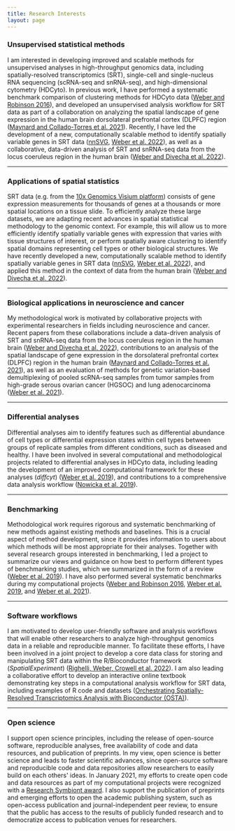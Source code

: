 ```yaml
---
title: Research Interests
layout: page
---
```



### Unsupervised statistical methods

I am interested in developing improved and scalable methods for unsupervised analyses in high-throughput genomics data, including spatially-resolved transcriptomics (SRT), single-cell and single-nucleus RNA sequencing (scRNA-seq and snRNA-seq), and high-dimensional cytometry (HDCyto). In previous work, I have performed a systematic benchmark comparison of clustering methods for HDCyto data ([Weber and Robinson 2016](https://onlinelibrary.wiley.com/doi/full/10.1002/cyto.a.23030)), and developed an unsupervised analysis workflow for SRT data as part of a collaboration on analyzing the spatial landscape of gene expression in the human brain dorsolateral prefrontal cortex (DLPFC) region ([Maynard and Collado-Torres et al. 2021](https://www.nature.com/articles/s41593-020-00787-0)). Recently, I have led the development of a new, computationally scalable method to identify spatially variable genes in SRT data ([nnSVG](https://bioconductor.org/packages/nnSVG), [Weber et al. 2022](https://www.biorxiv.org/content/10.1101/2022.05.16.492124v1)), as well as a collaborative, data-driven analysis of SRT and snRNA-seq data from the locus coeruleus region in the human brain ([Weber and Divecha et al. 2022](https://www.biorxiv.org/content/10.1101/2022.10.28.514241v1)).


---


### Applications of spatial statistics

SRT data (e.g. from the [10x Genomics Visium platform](https://www.10xgenomics.com/products/spatial-gene-expression)) consists of gene expression measurements for thousands of genes at a thousands or more spatial locations on a tissue slide. To efficiently analyze these large datasets, we are adapting recent advances in spatial statistical methodology to the genomic context. For example, this will allow us to more efficiently identify spatially variable genes with expression that varies with tissue structures of interest, or perform spatially aware clustering to identify spatial domains representing cell types or other biological structures. We have recently developed a new, computationally scalable method to identify spatially variable genes in SRT data ([nnSVG](https://bioconductor.org/packages/nnSVG), [Weber et al. 2022](https://www.biorxiv.org/content/10.1101/2022.05.16.492124v1)), and applied this method in the context of data from the human brain ([Weber and Divecha et al. 2022](https://www.biorxiv.org/content/10.1101/2022.10.28.514241v1)).


---


### Biological applications in neuroscience and cancer

My methodological work is motivated by collaborative projects with experimental researchers in fields including neuroscience and cancer. Recent papers from these collaborations include a data-driven analysis of SRT and snRNA-seq data from the locus coeruleus region in the human brain ([Weber and Divecha et al. 2022](https://www.biorxiv.org/content/10.1101/2022.10.28.514241v1)), contributions to an analysis of the spatial landscape of gene expression in the dorsolateral prefrontal cortex (DLPFC) region in the human brain ([Maynard and Collado-Torres et al. 2021](https://www.nature.com/articles/s41593-020-00787-0)), as well as an evaluation of methods for genetic variation-based demultiplexing of pooled scRNA-seq samples from tumor samples from high-grade serous ovarian cancer (HGSOC) and lung adenocarcinoma ([Weber et al. 2021](https://www.biorxiv.org/content/10.1101/2020.11.06.371963v3)).


---


### Differential analyses

Differential analyses aim to identify features such as differential abundance of cell types or differential expression states within cell types between groups of replicate samples from different conditions, such as diseased and healthy. I have been involved in several computational and methodological projects related to differential analyses in HDCyto data, including leading the development of an improved computational framework for these analyses (*diffcyt*) ([Weber et al. 2019](https://www.nature.com/articles/s42003-019-0415-5)), and contributions to a comprehensive data analysis workflow ([Nowicka et al. 2019](https://f1000research.com/articles/6-748)).


---


### Benchmarking

Methodological work requires rigorous and systematic benchmarking of new methods against existing methods and baselines. This is a crucial aspect of method development, since it provides information to users about which methods will be most appropriate for their analyses. Together with several research groups interested in benchmarking, I led a project to summarize our views and guidance on how best to perform different types of benchmarking studies, which we summarized in the form of a review ([Weber et al. 2019](https://genomebiology.biomedcentral.com/articles/10.1186/s13059-019-1738-8)). I have also performed several systematic benchmarks during my computational projects ([Weber and Robinson 2016](https://onlinelibrary.wiley.com/doi/full/10.1002/cyto.a.23030), [Weber et al. 2019](https://www.nature.com/articles/s42003-019-0415-5), and [Weber et al. 2021](https://www.biorxiv.org/content/10.1101/2020.11.06.371963v3)).


---


### Software workflows

I am motivated to develop user-friendly software and analysis workflows that will enable other researchers to analyze high-throughput genomics data in a reliable and reproducible manner. To facilitate these efforts, I have been involved in a joint project to develop a core data class for storing and manipulating SRT data within the R/Bioconductor framework (*SpatialExperiment*) ([Righelli, Weber, Crowell et al. 2022](https://academic.oup.com/bioinformatics/advance-article/doi/10.1093/bioinformatics/btac299/6575443)). I am also leading a collaborative effort to develop an interactive online textbook demonstrating key steps in a computational analysis workflow for SRT data, including examples of R code and datasets ([Orchestrating Spatially-Resolved Transcriptomics Analysis with Bioconductor (OSTA)](https://lmweber.org/OSTA-book/)).


---


### Open science


I support open science principles, including the release of open-source software, reproducible analyses, free availability of code and data resources, and publication of preprints. In my view, open science is better science and leads to faster scientific advances, since open-source software and reproducible code and data repositories allow researchers to easily build on each others' ideas. In January 2021, my efforts to create open code and data resources as part of my computational projects were recognized with a [Research Symbiont award](https://researchsymbionts.org/). I also support the publication of preprints and emerging efforts to open the academic publishing system, such as open-access publication and journal-independent peer review, to ensure that the public has access to the results of publicly funded research and to democratize access to publication venues for researchers.

